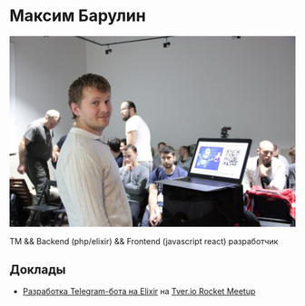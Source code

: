 # Максим Барулин
![Максим Барулин](photos/barulin.jpg)

TM && Backend (php/elixir) && Frontend (javascript react) разработчик

## Доклады
- [Разработка Telegram-бота на Elixir](https://docs.google.com/presentation/d/1mJQHTaBwRTCcwpr2Yoi_Ud5WFVWjfiv0yH6W-sBJOsA/edit?usp=sharing) на [Tver.io Rocket Meetup](https://www.meetup.com/tverio/events/255269823/)
